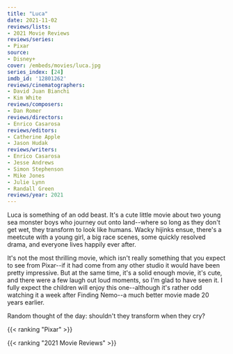 ```yaml
---
title: "Luca"
date: 2021-11-02
reviews/lists:
- 2021 Movie Reviews
reviews/series:
- Pixar
source: 
- Disney+
cover: /embeds/movies/luca.jpg
series_index: [24]
imdb_id: '12801262'
reviews/cinematographers:
- David Juan Bianchi
- Kim White
reviews/composers:
- Dan Romer
reviews/directors:
- Enrico Casarosa
reviews/editors:
- Catherine Apple
- Jason Hudak
reviews/writers:
- Enrico Casarosa
- Jesse Andrews
- Simon Stephenson
- Mike Jones
- Julie Lynn
- Randall Green
reviews/year: 2021
---
```


Luca is something of an odd beast. It's a cute little movie about two young sea monster boys who journey out onto land--where so long as they don't get wet, they transform to look like humans. Wacky hijinks ensue, there's a meetcute with a young girl, a big race scenes, some quickly resolved drama, and everyone lives happily ever after.

It's not the most thrilling movie, which isn't really something that you expect to see from Pixar--if it had come from any other studio it would have been pretty impressive. But at the same time, it's a solid enough movie, it's cute, and there were a few laugh out loud moments, so I'm glad to have seen it. I fully expect the children will enjoy this one--although it's rather odd watching it a week after Finding Nemo--a much better movie made 20 years earlier. 

Random thought of the day: shouldn't they transform when they cry?

{{< ranking "Pixar" >}}

{{< ranking "2021 Movie Reviews" >}}